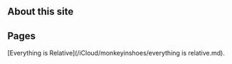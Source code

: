 ## About this site 

## Pages
[Everything is Relative](/iCloud/monkeyinshoes/everything is relative.md).
